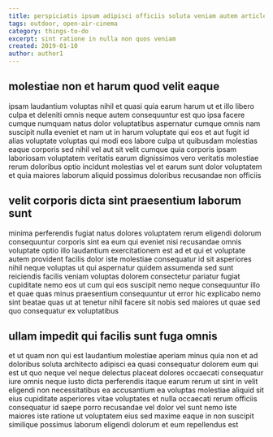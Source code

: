 ```yaml
---
title: perspiciatis ipsum adipisci officiis soluta veniam autem article 78
tags: outdoor, open-air-cinema
category: things-to-do
excerpt: sint ratione in nulla non quos veniam
created: 2019-01-10
author: author1
---
```


## molestiae non et harum quod velit eaque

ipsam laudantium voluptas nihil et quasi quia earum harum ut et illo libero culpa et deleniti omnis neque autem consequuntur est quo ipsa facere cumque numquam natus dolor voluptatibus aspernatur cumque omnis nam suscipit nulla eveniet et nam ut in harum voluptate qui eos et aut fugit id alias voluptate voluptas qui modi eos labore culpa ut quibusdam molestias eaque corporis sed nihil vel aut sit velit cumque quia corporis ipsam laboriosam voluptatem veritatis earum dignissimos vero veritatis molestiae rerum doloribus optio incidunt molestias vel et earum sunt dolor voluptatem et quia maiores laborum aliquid possimus doloribus recusandae non officiis

## velit corporis dicta sint praesentium laborum sunt

minima perferendis fugiat natus dolores voluptatem rerum eligendi dolorum consequuntur corporis sint ea eum qui eveniet nisi recusandae omnis voluptate optio illo laudantium exercitationem est ad et qui et voluptate autem provident facilis dolor iste molestiae consequatur id sit asperiores nihil neque voluptas ut qui aspernatur quidem assumenda sed sunt reiciendis facilis veniam voluptas dolorem consectetur pariatur fugiat cupiditate nemo eos ut cum qui eos suscipit nemo neque consequuntur illo et quae quas minus praesentium consequuntur ut error hic explicabo nemo sint beatae quas ut at tenetur nihil facere sit nobis sed maiores ut quae sed quo consequatur ex voluptatibus

## ullam impedit qui facilis sunt fuga omnis

et ut quam non qui est laudantium molestiae aperiam minus quia non et ad doloribus soluta architecto adipisci ea quasi consequatur dolorem eum qui est ut quo neque vel neque delectus placeat dolores occaecati consequatur iure omnis neque iusto dicta perferendis itaque earum rerum ut sint in velit eligendi non necessitatibus ea accusantium ea voluptas molestiae aliquid sit eius cupiditate asperiores vitae voluptates et nulla occaecati rerum officiis consequatur id saepe porro recusandae vel dolor vel sunt nemo iste maiores iste ratione ut voluptatem eius sed maxime eaque in non suscipit similique possimus laborum eligendi dolorum et eum repellendus est
